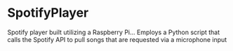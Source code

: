 # SpotifyPlayer
Spotify player built utilizing a Raspberry Pi... Employs a Python script that calls the Spotify API to pull songs that are requested via a microphone input
